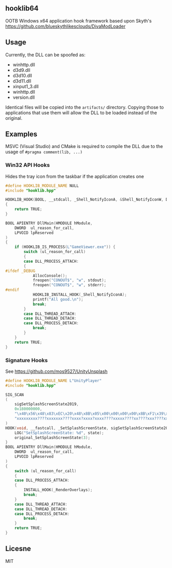 hooklib64
---
OOTB Windows x64 application hook framework based upon Skyth's https://github.com/blueskythlikesclouds/DivaModLoader

## Usage
Currently, the DLL can be spoofed as:
- winhttp.dll
- d3d9.dll
- d3d10.dll
- d3d11.dll
- xinput1_3.dll
- winhttp.dll
- version.dll

Identical files will be copied into the `artifacts/` directory. Copying those to applications that use them will allow the DLL to be loaded instead of the original.

## Examples
MSVC (Visual Studio) and CMake is required to compile the DLL due to the usage of `#pragma comment(lib, ...)`

### Win32 API Hooks
Hides the tray icon from the taskbar if the application creates one
```c++
#define HOOKLIB_MODULE_NAME NULL
#include "hooklib.hpp"

HOOKLIB_HOOK(BOOL, __stdcall, _Shell_NotifyIconA, &Shell_NotifyIconW, DWORD dwMessage, _In_ PNOTIFYICONDATAA lpData)
{	
    return TRUE;
}

BOOL APIENTRY DllMain(HMODULE hModule,
    DWORD  ul_reason_for_call,
    LPVOID lpReserved
)
{
    if (HOOKLIB_IS_PROCESS(L"GameViewer.exe")) {
        switch (ul_reason_for_call)
        {
        case DLL_PROCESS_ATTACH:
        {
#ifdef _DEBUG
            AllocConsole();
            freopen("CONOUT$", "w", stdout);
            freopen("CONOUT$", "w", stderr);
#endif
            HOOKLIB_INSTALL_HOOK(_Shell_NotifyIconA);
            printf("All good.\n");
            break;
        }
        case DLL_THREAD_ATTACH:
        case DLL_THREAD_DETACH:
        case DLL_PROCESS_DETACH:
            break;
        }
    }    
    return TRUE;
}

```

### Signature Hooks
See https://github.com/mos9527/UnityUnsplash
```c++
#define HOOKLIB_MODULE_NAME L"UnityPlayer"
#include "hooklib.hpp"

SIG_SCAN
(
    sigSetSplashScreenState2019,
    0x180000000,
    "\x40\x56\x48\x83\xEC\x20\x48\x8B\x05\x00\x00\x00\x00\x8B\xF1\x39\x48\x08\x0F\x84\x00\x00\x00\x00\x48\x89\x5C\x24\x00\x48\x89\x7C\x24\x00\x89\x48\x08\xE8\x00\x00\x00\x00\x33\xFF\x48\x8D\x98\x00\x00\x00\x00\x8B\x80\x00\x00\x00\x00\x48\x89\x9B\x00\x00\x00\x00\x85\xC0\x74\x3D\x0F\x1F\x40\x00\x0F\x1F\x84\x00\x00\x00\x00\x00\x48\x8D\x0C\x7F\x48\x8B\x04\xCB\x48\x8D\x0C\xCB\x48\x85\xC0\x74\x14\x80\x79\x10\x00\x75\x06\x8B\xCE\xFF\xD0\xEB\x08",
    "xxxxxxxxx????xxxxxxx????xxxx?xxxx?xxxx????xxxxx????xx????xxx????xxxxxxxxxxxx????xxxxxxxxxxxxxxxxxxxxxxxxxxxxx"
)
HOOK(void, __fastcall, _SetSplashScreenState, sigSetSplashScreenState2019(), int state) {
    LOG("SetSplashScreenState: %d", state);
    original_SetSplashScreenState(3); 
}
BOOL APIENTRY DllMain(HMODULE hModule,
    DWORD  ul_reason_for_call,
    LPVOID lpReserved
)
{
    switch (ul_reason_for_call)
    {
    case DLL_PROCESS_ATTACH:
    {
        INSTALL_HOOK(_RenderOverlays);
        break;
    }
    case DLL_THREAD_ATTACH:
    case DLL_THREAD_DETACH:
    case DLL_PROCESS_DETACH:
        break;
    }
    return TRUE;
}
```

## Licesne
MIT